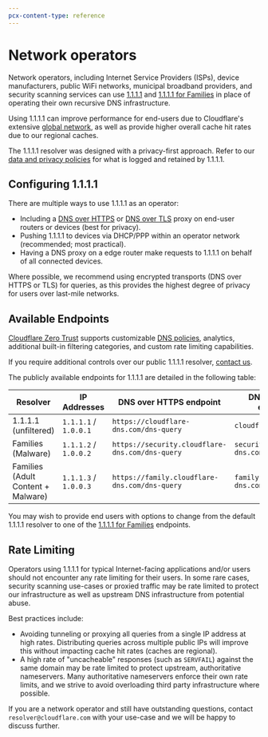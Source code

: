```yaml
---
pcx-content-type: reference
---
```


# Network operators

Network operators, including Internet Service Providers (ISPs), device manufacturers, public WiFi networks, municipal broadband providers, and security scanning services can use [1.1.1.1](/setup) and [1.1.1.1 for Families](/setup#1111-for-families) in place of operating their own recursive DNS infrastructure.

Using 1.1.1.1 can improve performance for end-users due to Cloudflare's extensive [global network](https://www.cloudflare.com/network/), as well as provide higher overall cache hit rates due to our regional caches.

The 1.1.1.1 resolver was designed with a privacy-first approach. Refer to our [data and privacy policies](/privacy/public-dns-resolver) for what is logged and retained by 1.1.1.1.

## Configuring 1.1.1.1

There are multiple ways to use 1.1.1.1 as an operator:

* Including a [DNS over HTTPS](/encryption/dns-over-https) or [DNS over TLS](/encryption/dns-over-tls) proxy on end-user routers or devices (best for privacy).
* Pushing 1.1.1.1 to devices via DHCP/PPP within an operator network (recommended; most practical).
* Having a DNS proxy on a edge router make requests to 1.1.1.1 on behalf of all connected devices.

Where possible, we recommend using encrypted transports (DNS over HTTPS or TLS) for queries, as this provides the highest degree of privacy for users over last-mile networks.

## Available Endpoints

<Aside type="note">

[Cloudflare Zero Trust](https://www.cloudflare.com/products/zero-trust/) supports customizable [DNS policies](https://developers.cloudflare.com/cloudflare-one/policies/filtering/dns-policies-builder), analytics, additional built-in filtering categories, and custom rate limiting capabilities.

If you require additional controls over our public 1.1.1.1 resolver, [contact us](https://www.cloudflare.com/products/zero-trust/).

</Aside>

The publicly available endpoints for 1.1.1.1 are detailed in the following table:

<TableWrap>

Resolver | IP Addresses | DNS over HTTPS endpoint | DNS over TLS endpoint
---|---|---|---
1.1.1.1 (unfiltered) | `1.1.1.1` / `1.0.0.1` | `https://cloudflare-dns.com/dns-query` | `cloudflare-dns.com`
Families (Malware) | `1.1.1.2` / `1.0.0.2` | `https://security.cloudflare-dns.com/dns-query` | `security.cloudflare-dns.com`
Families (Adult Content + Malware) | `1.1.1.3` / `1.0.0.3` | `https://family.cloudflare-dns.com/dns-query` | `family.cloudflare-dns.com`

</TableWrap>

You may wish to provide end users with options to change from the default 1.1.1.1 resolver to one of the [1.1.1.1 for Families](/setup#1111-for-families) endpoints.

## Rate Limiting

Operators using 1.1.1.1 for typical Internet-facing applications and/or users should not encounter any rate limiting for their users. In some rare cases, security scanning use-cases or proxied traffic may be rate limited to protect our infrastructure as well as upstream DNS infrastructure from potential abuse. 

Best practices include:

* Avoiding tunneling or proxying all queries from a single IP address at high rates. Distributing queries across multiple public IPs will improve this without impacting cache hit rates (caches are regional).
* A high rate of "uncacheable" responses (such as `SERVFAIL`) against the same domain may be rate limited to protect upstream, authoritative nameservers. Many authoritative nameservers enforce their own rate limits, and we strive to avoid overloading third party infrastructure where possible.

If you are a network operator and still have outstanding questions, contact `resolver@cloudflare.com` with your use-case and we will be happy to discuss further.
